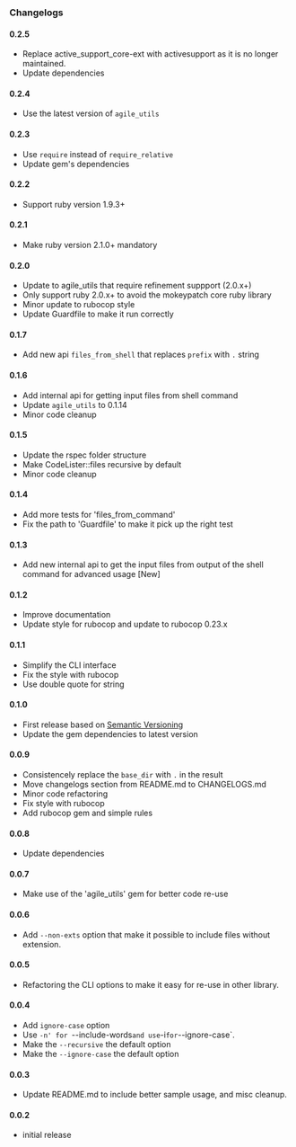 ### Changelogs

#### 0.2.5

- Replace active_support_core-ext with activesupport as it is no longer maintained.
- Update dependencies

#### 0.2.4

- Use the latest version of `agile_utils`

#### 0.2.3

- Use `require` instead of `require_relative`
- Update gem's dependencies

#### 0.2.2

- Support ruby version 1.9.3+

#### 0.2.1

- Make ruby version 2.1.0+ mandatory

#### 0.2.0

- Update to agile_utils that require refinement suppport (2.0.x+)
- Only support ruby 2.0.x+ to avoid the mokeypatch core ruby library
- Minor update to rubocop style
- Update Guardfile to make it run correctly

#### 0.1.7

- Add new api `files_from_shell` that replaces `prefix` with `.` string

#### 0.1.6

- Add internal api for getting input files from shell command
- Update `agile_utils` to 0.1.14
- Minor code cleanup

#### 0.1.5

- Update the rspec folder structure
- Make CodeLister::files recursive by default
- Minor code cleanup

#### 0.1.4

- Add more tests for 'files_from_command'
- Fix the path to 'Guardfile' to make it pick up the right test

#### 0.1.3

- Add new internal api to get the input files from output of the shell command for advanced usage [New]

#### 0.1.2

- Improve documentation
- Update style for rubocop and update to rubocop 0.23.x

#### 0.1.1

- Simplify the CLI interface
- Fix the style with rubocop
- Use double quote for string

#### 0.1.0

- First release based on [Semantic Versioning][]
- Update the gem dependencies to latest version

#### 0.0.9

- Consistencely replace the `base_dir` with `.` in the result
- Move changelogs section from README.md to CHANGELOGS.md
- Minor code refactoring
- Fix style with rubocop
- Add rubocop gem and simple rules

#### 0.0.8

- Update dependencies

#### 0.0.7

- Make use of the 'agile_utils' gem for better code re-use

#### 0.0.6

- Add `--non-exts` option that make it possible to include files without extension.

#### 0.0.5

- Refactoring the CLI options to make it easy for re-use in other library.

#### 0.0.4

- Add `ignore-case` option
- Use `-n' for `--include-words` and use `-i` for `--ignore-case`.
- Make the `--recursive` the default option
- Make the `--ignore-case` the default option

#### 0.0.3

- Update README.md to include better sample usage, and misc cleanup.

#### 0.0.2

- initial release

[Semantic Versioning]: http://semver.org
